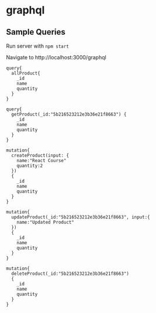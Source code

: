 # graphql

## Sample Queries
Run server with `npm start`

Navigate to http://localhost:3000/graphql
```
query{
  allProduct{
    _id
    name
    quantity
  }
}

query{
  getProduct(_id:"5b216523212e3b36e21f8663") {
    _id
    name
    quantity
  }
}

mutation{
  createProduct(input: {
    name:"React Course"
    quantity:2
  })
  {
    _id
    name
    quantity
  }
}

mutation{
  updateProduct(_id:"5b216523212e3b36e21f8663", input:{
    name:"Updated Product"
  })
  {
    _id
    name
    quantity
  }
}

mutation{
  deleteProduct(_id:"5b216523212e3b36e21f8663")
  {
    _id
    name
    quantity
  }
}
```
